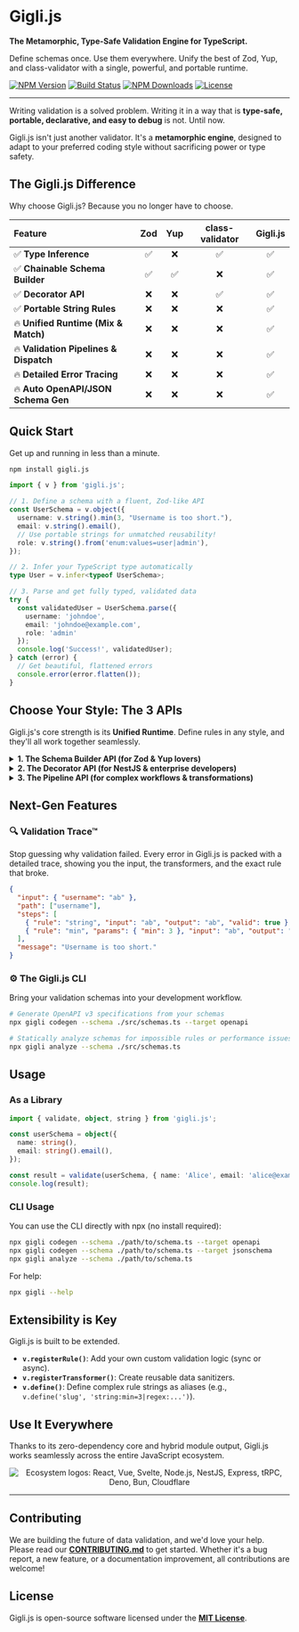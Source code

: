 
<!-- <div align="center">
  <img src="https://raw.githubusercontent.com/jasgigli/gigli.js/main/assets/gigli.js-logo.png" alt="Gigli.js Logo" width="150"> -->
  <h1>Gigli.js</h1>
  <p><strong>The Metamorphic, Type-Safe Validation Engine for TypeScript.</strong></p>
  <p>Define schemas once. Use them everywhere. Unify the best of Zod, Yup, and class-validator with a single, powerful, and portable runtime.</p>

  <p>
    <a href="https://www.npmjs.com/package/gigli.js"><img src="https://img.shields.io/npm/v/gigli.js.svg?style=flat-square" alt="NPM Version"></a>
    <a href="https://github.com/your-username/gigli.js/actions/workflows/ci.yml"><img src="https://img.shields.io/github/actions/workflow/status/jasgigli/gigli.js/ci.yml?branch=main&style=flat-square" alt="Build Status"></a>
    <a href="https://www.npmjs.com/package/gigli.js"><img src="https://img.shields.io/npm/dt/gigli.js.svg?style=flat-square" alt="NPM Downloads"></a>
    <a href="https://github.com/jasgigli/gigli.js/blob/main/LICENSE"><img src="https://img.shields.io/npm/l/gigli.js.svg?style=flat-square" alt="License"></a>
  </p>
</div>

---

Writing validation is a solved problem. Writing it in a way that is **type-safe, portable, declarative, and easy to debug** is not. Until now.

Gigli.js isn't just another validator. It's a **metamorphic engine**, designed to adapt to your preferred coding style without sacrificing power or type safety.

## The Gigli.js Difference

Why choose Gigli.js? Because you no longer have to choose.

| Feature | Zod | Yup | class-validator | **Gigli.js** |
| :--- | :---: | :---: | :---: | :---: |
| ✅ **Type Inference** | ✅ | ❌ | ✅ | ✅ |
| ✅ **Chainable Schema Builder** | ✅ | ✅ | ❌ | ✅ |
| ✅ **Decorator API** | ❌ | ❌ | ✅ | ✅ |
| ✅ **Portable String Rules** | ❌ | ❌ | ❌ | ✅ |
| 🔥 **Unified Runtime (Mix & Match)** | ❌ | ❌ | ❌ | ✅ |
| 🔥 **Validation Pipelines & Dispatch** | ❌ | ❌ | ❌ | ✅ |
| 🔥 **Detailed Error Tracing** | ❌ | ❌ | ❌ | ✅ |
| 🔥 **Auto OpenAPI/JSON Schema Gen** | ❌ | ❌ | ❌ | ✅ |

## Quick Start

Get up and running in less than a minute.

```bash
npm install gigli.js
```

```typescript
import { v } from 'gigli.js';

// 1. Define a schema with a fluent, Zod-like API
const UserSchema = v.object({
  username: v.string().min(3, "Username is too short."),
  email: v.string().email(),
  // Use portable strings for unmatched reusability!
  role: v.string().from('enum:values=user|admin'),
});

// 2. Infer your TypeScript type automatically
type User = v.infer<typeof UserSchema>;

// 3. Parse and get fully typed, validated data
try {
  const validatedUser = UserSchema.parse({
    username: 'johndoe',
    email: 'johndoe@example.com',
    role: 'admin'
  });
  console.log('Success!', validatedUser);
} catch (error) {
  // Get beautiful, flattened errors
  console.error(error.flatten());
}
```

## Choose Your Style: The 3 APIs

Gigli.js's core strength is its **Unified Runtime**. Define rules in any style, and they'll all work together seamlessly.

<details>
  <summary><strong>1. The Schema Builder API (for Zod & Yup lovers)</strong></summary>

  Build complex, type-safe schemas with a fluent, chainable API. This is the recommended approach for most use cases.

  ```typescript
  import { v } from 'gigli.js';

  const PostSchema = v.object({
    id: v.string().uuid(),
    title: v.string().min(5).max(100),
    tags: v.array(v.string().min(2)).optional(),
    author: UserSchema, // Schemas are composable!
  });
  ```
</details>

<details>
  <summary><strong>2. The Decorator API (for NestJS & enterprise developers)</strong></summary>

  Add validation directly to your classes for a clean, declarative, and object-oriented approach.

  ```typescript
  import { v, ValidatedModel } from 'gigli.js';

  // Cross-field validation at the class level
  @v.Refine((dto) => dto.password === dto.passwordConfirm, {
    message: "Passwords don't match",
    path: ['passwordConfirm'], // Assign error to a specific field
  })
  class CreateUserDto extends ValidatedModel {
    @v.Rule(v.string().email())
    email: string;

    // You can even use portable strings here!
    @v.Rule('string:min=8,max=50')
    password: string;

    @v.Rule(v.string())
    passwordConfirm: string;
  }

  // Throws a detailed error on failure
  const userDto = CreateUserDto.from(request.body);
  ```
</details>

<details>
  <summary><strong>3. The Pipeline API (for complex workflows & transformations)</strong></summary>

  Handle multi-step data processing, conditional logic, and side effects with grace.

  ```typescript
  const OrderPipeline = v.pipeline()
    // Step 1: Sanitize and transform the input
    .transform((data) => ({ ...data, orderId: data.id.toLowerCase() }))
    .validate(v.object({ orderId: v.string().min(1) }))

    // Step 2: Powerful conditional validation based on a field's value
    .dispatch('paymentMethod', {
      'credit_card': v.object({ card: CreditCardSchema }),
      'paypal': v.object({ email: v.string().email() }),
    })

    // Step 3: Cross-field business logic validation
    .refine((order) => order.total > 0, { message: 'Order total must be positive' })

    // Step 4: Perform side-effects without changing data
    .effect({
      onSuccess: (data) => analytics.track('OrderValidated', data.orderId),
      onFailure: (trace) => logger.error('Order Failed', { trace }),
    });

  const result = OrderPipeline.safeParse(orderData);
  ```
</details>

## Next-Gen Features

### 🔍 Validation Trace™

Stop guessing why validation failed. Every error in Gigli.js is packed with a detailed trace, showing you the input, the transformers, and the exact rule that broke.

```json
{
  "input": { "username": "ab" },
  "path": ["username"],
  "steps": [
    { "rule": "string", "input": "ab", "output": "ab", "valid": true },
    { "rule": "min", "params": { "min": 3 }, "input": "ab", "output": "ab", "valid": false }
  ],
  "message": "Username is too short."
}
```

### ⚙️ The Gigli.js CLI

Bring your validation schemas into your development workflow.

```bash
# Generate OpenAPI v3 specifications from your schemas
npx gigli codegen --schema ./src/schemas.ts --target openapi

# Statically analyze schemas for impossible rules or performance issues
npx gigli analyze --schema ./src/schemas.ts
```

## Usage

### As a Library

```ts
import { validate, object, string } from 'gigli.js';

const userSchema = object({
  name: string(),
  email: string().email(),
});

const result = validate(userSchema, { name: 'Alice', email: 'alice@example.com' });
console.log(result);
```

### CLI Usage

You can use the CLI directly with npx (no install required):

```sh
npx gigli codegen --schema ./path/to/schema.ts --target openapi
npx gigli codegen --schema ./path/to/schema.ts --target jsonschema
npx gigli analyze --schema ./path/to/schema.ts
```

For help:

```sh
npx gigli --help
```

## Extensibility is Key

Gigli.js is built to be extended.
- **`v.registerRule()`**: Add your own custom validation logic (sync or async).
- **`v.registerTransformer()`**: Create reusable data sanitizers.
- **`v.define()`**: Define complex rule strings as aliases (e.g., `v.define('slug', 'string:min=3|regex:...')`).

## Use It Everywhere

Thanks to its zero-dependency core and hybrid module output, Gigli.js works seamlessly across the entire JavaScript ecosystem.

<div align="center">
  <img src="https://raw.githubusercontent.com/your-username/gigli.js/main/assets/ecosystem.png" alt="Ecosystem logos: React, Vue, Svelte, Node.js, NestJS, Express, tRPC, Deno, Bun, Cloudflare">
</div>

---

## Contributing

We are building the future of data validation, and we'd love your help. Please read our **[CONTRIBUTING.md](https://github.com/your-username/gigli.js/blob/main/CONTRIBUTING.md)** to get started. Whether it's a bug report, a new feature, or a documentation improvement, all contributions are welcome!

## License

Gigli.js is open-source software licensed under the **[MIT License](https://github.com/your-username/gigli.js/blob/main/LICENSE)**.
